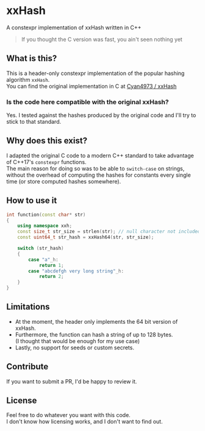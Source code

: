 # xxHash
A constexpr implementation of xxHash written in C++

> If you thought the C version was fast, you ain't seen nothing yet

## What is this?
This is a header-only constexpr implementation of the popular hashing algorithm `xxHash`.  
You can find the original implementation in C at [Cyan4973 / xxHash](https://github.com/Cyan4973/xxHash)

### Is the code here compatible with the original xxHash?
Yes. I tested against the hashes produced by the original code and I'll try to stick to that standard.  

## Why does this exist?
I adapted the original C code to a modern C++ standard to take advantage of C++17's `constexpr` functions.  
The main reason for doing so was to be able to `switch-case` on strings, without the overhead of computing the hashes for constants every single time (or store computed hashes somewhere).

## How to use it
```C++
int function(const char* str)
{
    using namespace xxh;
    const size_t str_size = strlen(str); // null character not included
    const uint64_t str_hash = xxHash64(str, str_size);

    switch (str_hash)
    {
        case "a"_h:
            return 1;
        case "abcdefgh very long string"_h:
            return 2;
    }
}
```

## Limitations
 - At the moment, the header only implements the 64 bit version of xxHash.  
 - Furthermore, the function can hash a string of up to 128 bytes.  
 (I thought that would be enough for my use case)  
 - Lastly, no support for seeds or custom secrets.

## Contribute
If you want to submit a PR, I'd be happy to review it.

## License
Feel free to do whatever you want with this code.  
I don't know how licensing works, and I don't want to find out.
